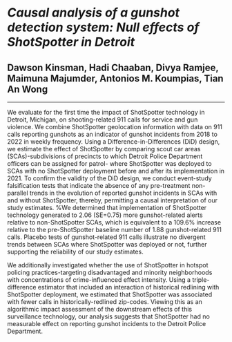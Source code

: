 # *Causal analysis of a gunshot detection system: Null effects of ShotSpotter in Detroit*
## Dawson Kinsman, Hadi Chaaban, Divya Ramjee, Maimuna Majumder, Antonios M. Koumpias, Tian An Wong
---
We evaluate for the first time the impact of ShotSpotter technology in Detroit, Michigan, on shooting-related 911 calls for service and gun violence. We combine ShotSpotter geolocation information with data on 911 calls reporting gunshots as an indicator of gunshot incidents from 2018 to 2022 in weekly frequency. Using a Difference-in-Differences (DiD) design, we estimate the effect of ShotSpotter by comparing scout car areas (SCAs)-subdivisions of precincts to which Detroit Police Department officers can be assigned for patrol- where ShotSpotter was deployed to SCAs with no ShotSpotter deployment before and after its implementation in 2021. 
To confirm the validity of the DiD design, we conduct event-study falsification tests that indicate the absence of any pre-treatment non-parallel trends in the evolution of reported gunshot incidents in SCAs with and without ShotSpotter, thereby, permitting a causal interpretation of our study estimates. %We determined that implementation of ShotSpotter technology generated to 2.06 (SE=0.75) more gunshot-related alerts relative to non-ShotSpotter SCAs, which is equivalent to a 109.6\% increase relative to the pre-ShotSpotter baseline number of 1.88 gunshot-related 911 calls. 
Placebo tests of gunshot-related 911 calls illustrate no divergent trends between SCAs where ShotSpotter was deployed or not, further supporting the reliability of our study estimates. 
  
  We additionally investigated whether the use of ShotSpotter in hotspot policing practices-targeting disadvantaged and minority neighborhoods with concentrations of crime-influenced effect intensity. Using a triple-difference estimator that included an interaction of historical redlining with ShotSpotter deployment, we estimated that ShotSpotter was associated with fewer  calls in historically-redlined zip-codes. Viewing this as an algorithmic impact assessment of the downstream effects of this surveillance technology, our analysis suggests that ShotSpotter had no measurable effect on reporting gunshot incidents to the Detroit Police Department.
